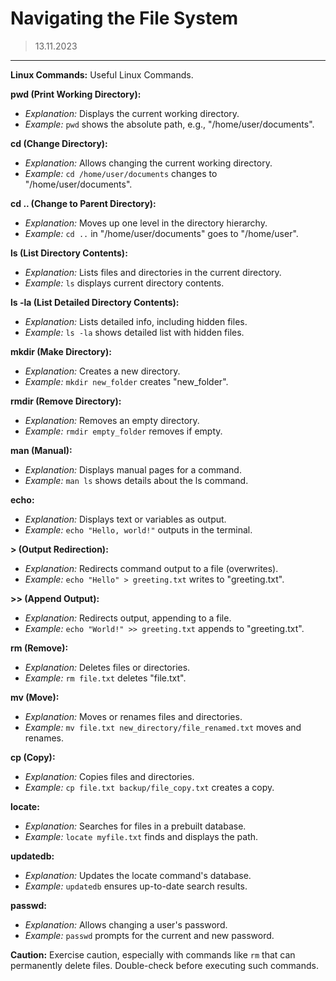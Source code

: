 # Navigating the File System
> 13.11.2023
---

**Linux Commands:**
Useful Linux Commands.

**pwd (Print Working Directory):**
- *Explanation:* Displays the current working directory.
- *Example:* `pwd` shows the absolute path, e.g., "/home/user/documents".

**cd (Change Directory):**
- *Explanation:* Allows changing the current working directory.
- *Example:* `cd /home/user/documents` changes to "/home/user/documents".

**cd .. (Change to Parent Directory):**
-  *Explanation:* Moves up one level in the directory hierarchy.
- *Example:* `cd ..` in "/home/user/documents" goes to "/home/user".

**ls (List Directory Contents):**
- *Explanation:* Lists files and directories in the current directory.
- *Example:* `ls` displays current directory contents.

**ls -la (List Detailed Directory Contents):**
- *Explanation:* Lists detailed info, including hidden files.
- *Example:* `ls -la` shows detailed list with hidden files.

**mkdir (Make Directory):**
- *Explanation:* Creates a new directory.
- *Example:* `mkdir new_folder` creates "new_folder".

**rmdir (Remove Directory):**
- *Explanation:* Removes an empty directory.
- *Example:* `rmdir empty_folder` removes if empty.

**man (Manual):**
- *Explanation:* Displays manual pages for a command.
- *Example:* `man ls` shows details about the ls command.

**echo:**
- *Explanation:* Displays text or variables as output.
- *Example:* `echo "Hello, world!"` outputs in the terminal.

**> (Output Redirection):**
- *Explanation:* Redirects command output to a file (overwrites).
- *Example:* `echo "Hello" > greeting.txt` writes to "greeting.txt".

**>> (Append Output):**
- *Explanation:* Redirects output, appending to a file.
- *Example:* `echo "World!" >> greeting.txt` appends to "greeting.txt".

**rm (Remove):**
- *Explanation:* Deletes files or directories.
- *Example:* `rm file.txt` deletes "file.txt".

**mv (Move):**
- *Explanation:* Moves or renames files and directories.
- *Example:* `mv file.txt new_directory/file_renamed.txt` moves and renames.

**cp (Copy):**
- *Explanation:* Copies files and directories.
- *Example:* `cp file.txt backup/file_copy.txt` creates a copy.

**locate:**
- *Explanation:* Searches for files in a prebuilt database.
- *Example:* `locate myfile.txt` finds and displays the path.

**updatedb:**
- *Explanation:* Updates the locate command's database.
- *Example:* `updatedb` ensures up-to-date search results.

**passwd:**
- *Explanation:* Allows changing a user's password.
- *Example:* `passwd` prompts for the current and new password.

**Caution:** Exercise caution, especially with commands like `rm` that can permanently delete files. Double-check before executing such commands.